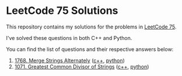 # LeetCode 75 Solutions

This repository contains my solutions for the problems in [LeetCode 75](https://leetcode.com/studyplan/leetcode-75/).

I've solved these questions in both C++ and Python.

You can find the list of questions and their respective answers below:

1. [1768. Merge Strings Alternately](https://leetcode.com/problems/merge-strings-alternately/) ([c++](./cpp/1768.cpp), [python](./python/1768.py))
2. [1071. Greatest Common Divisor of Strings](https://leetcode.com/problems/greatest-common-divisor-of-strings/) ([c++](./cpp/1071.cpp), [python](./python/1071.py))
